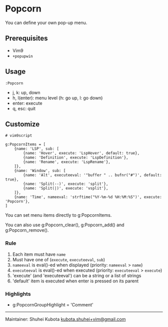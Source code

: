 # Popcorn

You can define your own pop-up menu.

## Prerequisites

- Vim9
- `+popupwin`

## Usage

```
:Popcorn
```

- j, k: up, down
- h, l(enter): menu level (h: go up, l: go down)
- enter: execute
- q, esc: quit

## Customize

```
# vim9script

g:PopcornItems = [
    {name: 'LSP', sub: [
        {name: 'Hover', execute: 'LspHover', default: true},
        {name: 'Definition', execute: 'LspDefinition'},
        {name: 'Rename', execute: 'LspRename'},
    ]},
    {name: 'Window', sub: [
        {name: 'Alt', executeeval: '"buffer " .. bufnr("#")', default: true},
        {name: 'Split(--)', execute: 'split'},
        {name: 'Split(|)', execute: 'vsplit'},
    ]},
    {name: 'Time', nameeval: 'strftime("%Y-%m-%d %H:%M:%S")', execute: 'Popcorn'},
]
```

You can set menu items directly to g:PopcornItems.

You can also use g:Popcorn_clear(), g:Popcorn_add() and g:Popcorn_remove().

### Rule

1. Each item must have `name`
2. Must have one of (`execute`, `executeeval`, `sub`)
3. `nameeval` is eval()-ed when displayed (priority: `nameeval` > `name`)
4. `executeeval` is eval()-ed when executed (priority: `executeeval` > `execute`)
5. 'execute' (and 'executeeval') can be a string or a list of strings
6. 'default' item is executed when enter is pressed on its parent

### Highlights

- g:PopcornGroupHighlight = 'Comment'

---

Maintainer: Shuhei Kubota <kubota.shuhei+vim@gmail.com>

<!-- vim: set et ft=markdown sts=4 sw=4 ts=4 tw=0 : -->
